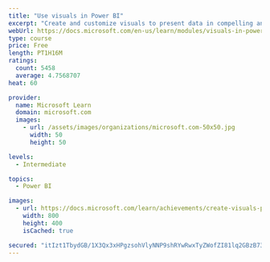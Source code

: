 ```yaml
---
title: "Use visuals in Power BI"
excerpt: "Create and customize visuals to present data in compelling and insightful ways."
webUrl: https://docs.microsoft.com/en-us/learn/modules/visuals-in-power-bi/
type: course
price: Free
length: PT1H16M
ratings:
  count: 5458
  average: 4.7568707
heat: 60

provider:
  name: Microsoft Learn
  domain: microsoft.com
  images:
    - url: /assets/images/organizations/microsoft.com-50x50.jpg
      width: 50
      height: 50

levels:
  - Intermediate

topics:
  - Power BI

images:
  - url: https://docs.microsoft.com/learn/achievements/create-visuals-power-bi-desktop-social.png
    width: 800
    height: 400
    isCached: true

secured: "itIzt1TbydGB/1X3Qx3xHPgzsohVlyNNP9shRYwRwxTyZWofZI81lq2GBzB73UASRIM9ocQkxr29TAC4hHrj3hWezIbX08qVwy3HguCalYMD7QtVwnQqbRKBv4iZJssCOskvlS1bxp3E0ysaJwwQIXdXRgYuNkhCYW/JpRjGrRXxS7udddm96qHv10zjaNGnsmhiYLlZhDxTkt8UQlNWLzqbf2+YgnI2pgDrR3nK3mR9T5hJGWpvkQ5P22kN7FlduC2wwog+Is1t8MZWhDVdwfYN2LMuRvfytK0+yC3XL3pwnonpyjpeEbpnz9dw+8E4CZzwDAePd4ux7lKuZaaXGQvKelaRFDraPTMau4PVNkFrTVaj+FyrX19mtaajVmdrWo4nXZ33OeND3owSWUCE1qA128JeN+nOniRgrXiVj48=;AqlGkUhS5FQDBJg55YImrQ=="
---
```


